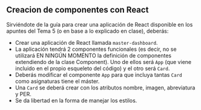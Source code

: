 ## Creacion de componentes con React

Sirviéndote de la guía para crear una aplicación de React disponible en los apuntes del Tema 5 (o en base a lo explicado en clase), deberás:

- Crear una aplicación de React llamada ``master-dashboard``.
- La aplicación tendrá 2 componentes funcionales (es decir, no se utilizará EN NINGÚN MOMENTO la definición de componentes extendiendo de la clase Component).
Uno de ellos será ``App`` (que viene incluido en el propio esqueleto del código) y el otro será ``Card``.
- Deberás modificar el componente ``App`` para que incluya tantas ``Card`` como asignaturas tiene el máster.
- Una ``Card`` se deberá crear con los atributos nombre, imagen, abreviatura y PER.
- Se da libertad en la forma de manejar los estilos.

